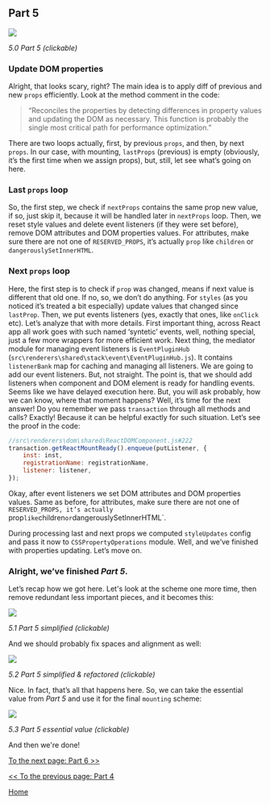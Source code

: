 ## Part 5

[![](https://rawgit.com/Bogdan-Lyashenko/Under-the-hood-ReactJS/master/stack/images/5/part-5.svg)](https://rawgit.com/Bogdan-Lyashenko/Under-the-hood-ReactJS/master/stack/images/5/part-5.svg)

<em>5.0 Part 5 (clickable)</em>

### Update DOM properties

Alright, that looks scary, right? The main idea is to apply diff of previous and new `props` efficiently. Look at the method comment in the code:
> “Reconciles the properties by detecting differences in property values and updating the DOM as necessary. This function is probably the single most critical path for performance optimization.”

There are two loops actually, first, by previous `props`, and then, by next `props`. In our case, with mounting, `lastProps` (previous) is empty (obviously, it’s the first time when we assign props), but, still, let see what’s going on here.

### Last `props` loop
So, the first step, we check if `nextProps` contains the same prop new value, if so, just skip it, because it will be handled later in `nextProps` loop. Then, we reset style values and delete event listeners (if they were set before), remove DOM attributes and DOM properties values. For attributes, make sure there are not one of `RESERVED_PROPS`, it’s actually `prop` like `children` or `dangerouslySetInnerHTML`.

### Next `props` loop
Here, the first step is to check if `prop` was changed, means if next value is different that old one. If no, so, we don’t do anything. For `styles` (as you noticed it’s treated a bit especially) update values that changed since `lastProp`. Then, we put events listeners (yes, exactly that ones, like `onClick` etc). Let’s analyze that with more details. First important thing, across React app all work goes with such named ‘syntetic’ events, well, nothing special, just a few more wrappers for more efficient work. Next thing, the mediator module for managing event listeners is `EventPluginHub` (`src\renderers\shared\stack\event\EventPluginHub.js`). It contains `listenerBank` map for caching and managing all listeners.
We are going to add our event listeners. But, not straight. The point is, that we should add listeners when component and DOM element is ready for handling events. Seems like we have delayed execution here. But, you will ask probably, how we can know, where that moment happens? Well, it’s time for the next answer! Do you remember we pass `transaction` through all methods and calls? Exactly! Because it can be helpful exactly for such situation. Let’s see the proof in the code:

```javascript
//src\renderers\dom\shared\ReactDOMComponent.js#222
transaction.getReactMountReady().enqueue(putListener, {
    inst: inst,
    registrationName: registrationName,
    listener: listener,
});
```

Okay, after event listeners we set DOM attributes and DOM properties values. Same as before, for attributes, make sure there are not one of `RESERVED_PROPS, it’s actually `prop` like `children` or `dangerouslySetInnerHTML`.

During processing last and next props we computed `styleUpdates` config and pass it now to `CSSPropertyOperations` module.
Well, and we’ve finished with properties updating. Let’s move on.

### Alright, we’ve finished *Part 5*.

Let’s recap how we got here. Let's look at the scheme one more time, then remove redundant less important pieces, and it becomes this:

[![](https://rawgit.com/Bogdan-Lyashenko/Under-the-hood-ReactJS/master/stack/images/5/part-5-A.svg)](https://rawgit.com/Bogdan-Lyashenko/Under-the-hood-ReactJS/master/stack/images/5/part-5-A.svg)

<em>5.1 Part 5 simplified (clickable)</em>

And we should probably fix spaces and alignment as well:

[![](https://rawgit.com/Bogdan-Lyashenko/Under-the-hood-ReactJS/master/stack/images/5/part-5-B.svg)](https://rawgit.com/Bogdan-Lyashenko/Under-the-hood-ReactJS/master/stack/images/5/part-5-B.svg)

<em>5.2 Part 5 simplified & refactored (clickable)</em>

Nice. In fact, that’s all that happens here. So, we can take the essential value from *Part 5* and use it for the final `mounting` scheme:

[![](https://rawgit.com/Bogdan-Lyashenko/Under-the-hood-ReactJS/master/stack/images/5/part-5-C.svg)](https://rawgit.com/Bogdan-Lyashenko/Under-the-hood-ReactJS/master/stack/images/5/part-5-C.svg)

<em>5.3 Part 5 essential value (clickable)</em>

And then we're done!


[To the next page: Part 6 >>](./Part-6.md)

[<< To the previous page: Part 4](./Part-4.md)


[Home](../../README.md)

